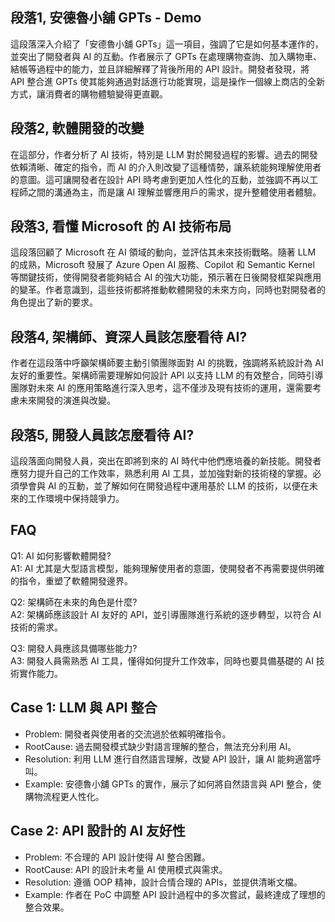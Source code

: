 ## 段落1, 安德魯小舖 GPTs - Demo
這段落深入介紹了「安德魯小舖 GPTs」這一項目，強調了它是如何基本運作的，並突出了開發者與 AI 的互動。作者展示了 GPTs 在處理購物查詢、加入購物車、結帳等過程中的能力，並且詳細解釋了背後所用的 API 設計。開發者發現，將 API 整合進 GPTs 使其能夠通過對話進行功能實現，這是操作一個線上商店的全新方式，讓消費者的購物體驗變得更直觀。

## 段落2, 軟體開發的改變
在這部分，作者分析了 AI 技術，特別是 LLM 對於開發過程的影響。過去的開發依賴清晰、確定的指令，而 AI 的介入則改變了這種情勢，讓系統能夠理解使用者的意圖。這可讓開發者在設計 API 時考慮到更加人性化的互動，並強調不再以工程師之間的溝通為主，而是讓 AI 理解並響應用戶的需求，提升整體使用者體驗。

## 段落3, 看懂 Microsoft 的 AI 技術布局
這段落回顧了 Microsoft 在 AI 領域的動向，並評估其未來技術戰略。隨著 LLM 的成熟，Microsoft 發展了 Azure Open AI 服務、Copilot 和 Semantic Kernel 等關鍵技術，使得開發者能夠結合 AI 的強大功能，預示著在日後開發框架與應用的變革。作者意識到，這些技術都將推動軟體開發的未來方向，同時也對開發者的角色提出了新的要求。

## 段落4, 架構師、資深人員該怎麼看待 AI?
作者在這段落中呼籲架構師要主動引領團隊面對 AI 的挑戰，強調將系統設計為 AI 友好的重要性。架構師需要理解如何設計 API 以支持 LLM 的有效整合，同時引導團隊對未來 AI 的應用策略進行深入思考，這不僅涉及現有技術的運用，還需要考慮未來開發的演進與改變。

## 段落5, 開發人員該怎麼看待 AI?
這段落面向開發人員，突出在即將到來的 AI 時代中他們應培養的新技能。開發者應努力提升自己的工作效率，熟悉利用 AI 工具，並加強對新的技術棧的掌握。必須學會與 AI 的互動，並了解如何在開發過程中運用基於 LLM 的技術，以便在未來的工作環境中保持競爭力。

## FAQ
Q1: AI 如何影響軟體開發?  
A1: AI 尤其是大型語言模型，能夠理解使用者的意圖，使開發者不再需要提供明確的指令，重塑了軟體開發邊界。

Q2: 架構師在未來的角色是什麼?  
A2: 架構師應該設計 AI 友好的 API，並引導團隊進行系統的逐步轉型，以符合 AI 技術的需求。

Q3: 開發人員應該具備哪些能力?  
A3: 開發人員需熟悉 AI 工具，懂得如何提升工作效率，同時也要具備基礎的 AI 技術實作能力。

## Case 1: LLM 與 API 整合
- Problem: 開發者與使用者的交流過於依賴明確指令。
- RootCause: 過去開發模式缺少對語言理解的整合，無法充分利用 AI。
- Resolution: 利用 LLM 進行自然語言理解，改變 API 設計，讓 AI 能夠適當呼叫。
- Example: 安德魯小舖 GPTs 的實作，展示了如何將自然語言與 API 整合，使購物流程更人性化。

## Case 2: API 設計的 AI 友好性
- Problem: 不合理的 API 設計使得 AI 整合困難。
- RootCause: API 的設計未考量 AI 使用模式與需求。
- Resolution: 遵循 OOP 精神，設計合情合理的 APIs，並提供清晰文檔。
- Example: 作者在 PoC 中調整 API 設計過程中的多次嘗試，最終達成了理想的整合效果。